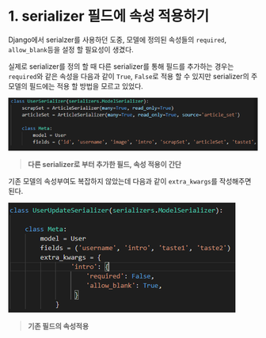 # 1. serializer 필드에 속성 적용하기

 Django에서 serialzer를 사용하던 도중, 모델에 정의된 속성들의 `required`, `allow_blank`등을 설정 할 필요성이 생겼다.

실제로 serializer를 정의 할 때 다른 serializer를 통해 필드를 추가하는 경우는 `required`와 같은 속성을 다음과 같이 `True`, `False`로 적용 할 수 있지만 serializer의 주 모델의 필드에는 적용 할 방법을 모르고 있었다.

![image-20200821113548694](images/image-20200821113548694.png)

> **다른 serializer로 부터 추가한 필드, 속성 적용이 간단**



기존 모델의 속성부여도 복잡하지 않았는데 다음과 같이 `extra_kwargs`를 작성해주면 된다.

![image-20200821113734593](images/image-20200821113734593.png)

> **기존 필드의 속성적용**

